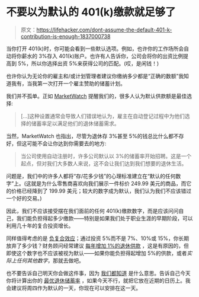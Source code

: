 # 不要以为默认的 401(k)缴款就足够了

> 原文：<https://lifehacker.com/dont-assume-the-default-401-k-contribution-is-enough-1837000738>

当你打开 401(k)时，你可能会看到一些默认选项。例如，也许你的工作场所会自动将你薪水的 3%存入 401(k)账户。也许有人告诉你，公司会将你的出资比例提高到 5%，所以你选择出资 5%来获得公司的匹配。(哎，是闲钱！)



也许你认为无论你的雇主和/或计划管理者建议你缴纳多少都是“正确的数额”我知道我有，当我第一次打开一个雇主赞助的储蓄计划。

我们并不孤单。正如 [MarketWatch](https://www.marketwatch.com/story/the-mind-games-you-play-with-yourself-now-can-cost-you-big-in-retirement-2019-08-05) 提醒我们的，很多人认为默认供款额是最佳选择:

> [...]这种设置通常会导致人们错误地认为，雇主在自动登记过程中为他们选择的储蓄率足以满足他们的退休储蓄需求。

当然，MarketWatch 也指出，尽管为退休存 3%甚至 5%的钱总比什么都不存好，但这可能不会让你达到你需要去的地方:

> 当公司使用自动注册时，许多公司默认以 3%的储蓄率开始招聘。这是一个起点，但对我们大多数人来说，这不会让我们达到我们想要的退休生活。

问题是，我们中的许多人都将“存/花多少钱”的心理标准建立在“默认的任何数字”上。(这就是为什么零售商喜欢向我们展示一件标价 249.99 美元的商品，而它的价格已经降到了 199.99 美元；较大的数字成为默认，我们认为我们不应该错过一个好的交易。)

因此，我们不应该接受摆在我们面前的任何 401(k)缴款数字，而是应该问问自己，我们能负担得起多少缴款——特别是如果我们处于职业生涯的早期阶段，可以利用几十年的复合投资增长。

同样值得考虑的是 [负复合效应](https://twocents.lifehacker.com/how-to-keep-negative-compounding-from-derailing-your-fi-1836530454)；通过投资 5%而不是 7%、10%或 15%，你长期放弃了多少钱？财务顾问经常建议 [每年增加 1%的退休供款](https://twocents.lifehacker.com/you-just-need-to-increase-your-savings-by-1-a-year-1826984496) ，这是有原因的，但即使这个数字也不应该被视为默认——如果你能负担得起增加 5%的供款，或者*实际上任何其他数字*，那就去做吧。

也不要告诉自己明天你会做这件事，因为 [我们都知道](https://lifehacker.com/how-to-trick-yourself-out-of-a-bad-habit-1836969254) 是什么意思。告诉自己今天你将计算出你的 [最优退休储蓄率](https://twocents.lifehacker.com/this-retirement-calculator-tells-you-how-much-to-save-m-1773172461) ，如果今天不行，就把它放在近期的日历上。我会建议将周四作为默认的一天，你现在可以安排在这一天。